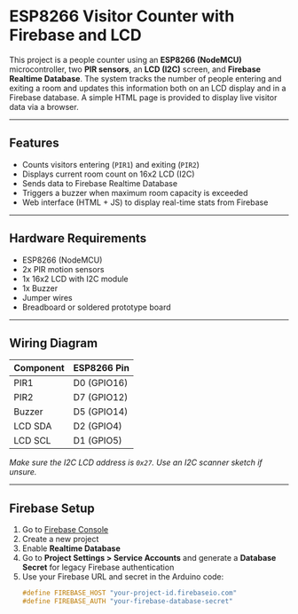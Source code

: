 # ESP8266 Visitor Counter with Firebase and LCD

This project is a people counter using an **ESP8266 (NodeMCU)** microcontroller, two **PIR sensors**, an **LCD (I2C)** screen, and **Firebase Realtime Database**. The system tracks the number of people entering and exiting a room and updates this information both on an LCD display and in a Firebase database. A simple HTML page is provided to display live visitor data via a browser.

---

## Features

- Counts visitors entering (`PIR1`) and exiting (`PIR2`)
- Displays current room count on 16x2 LCD (I2C)
- Sends data to Firebase Realtime Database
- Triggers a buzzer when maximum room capacity is exceeded
- Web interface (HTML + JS) to display real-time stats from Firebase

---

## Hardware Requirements

- ESP8266 (NodeMCU)
- 2x PIR motion sensors
- 1x 16x2 LCD with I2C module
- 1x Buzzer
- Jumper wires
- Breadboard or soldered prototype board

---

## Wiring Diagram

| Component | ESP8266 Pin |
|----------|-------------|
| PIR1     | D0 (GPIO16) |
| PIR2     | D7 (GPIO12) |
| Buzzer   | D5 (GPIO14) |
| LCD SDA  | D2 (GPIO4)  |
| LCD SCL  | D1 (GPIO5)  |

*Make sure the I2C LCD address is `0x27`. Use an I2C scanner sketch if unsure.*

---

## Firebase Setup

1. Go to [Firebase Console](https://console.firebase.google.com/)
2. Create a new project
3. Enable **Realtime Database**
4. Go to **Project Settings > Service Accounts** and generate a **Database Secret** for legacy Firebase authentication
5. Use your Firebase URL and secret in the Arduino code:
   ```cpp
   #define FIREBASE_HOST "your-project-id.firebaseio.com"
   #define FIREBASE_AUTH "your-firebase-database-secret"
